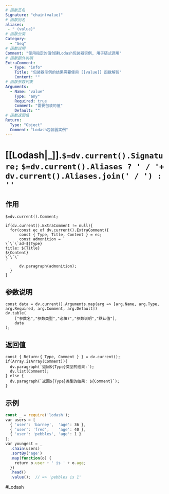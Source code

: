```yaml
---
# 函数签名
Signature: "chain(value)"
# 函数别名
aliases: 
 - "_(value)"
# 函数分类
Category:
  - "Seq"
# 函数说明
Comment: "使用指定的值创建Lodash包装器实例, 用于链式调用"
# 函数额外说明
ExtraComment:
  - Type: "info"
    Title: "包装器示例的结果需要使用 [[value]] 函数解包"
    Content: ""
# 函数参数列表
Arguments:
  - Name: "value"
    Type: "any"
    Required: true
    Comment: "需要包装的值"
    Default: ""
# 函数返回值
Return:
  Type: "Object"
  Comment: "Lodash包装器实例"
---
```

# [[Lodash|_]].`$=dv.current().Signature;` `$=dv.current().Aliases ? ' / '+ dv.current().Aliases.join(' / ') : ''`
## 作用

`$=dv.current().Comment;`

```dataviewjs
if(dv.current().ExtraComment != null){
  for(const ec of dv.current().ExtraComment){
	  const { Type, Title, Content } = ec;
	  const admonition = `
\`\`\`ad-${Type}
title: ${Title}
${Content}
\`\`\`
`
      dv.paragraph(admonition);
  }
}
```

## 参数说明
```dataviewjs
const data = dv.current().Arguments.map(arg => [arg.Name, arg.Type, arg.Required, arg.Comment, arg.Default])
dv.table(
	["参数名","参数类型","必填?","参数说明","默认值"],
	data
);
```

## 返回值
```dataviewjs
const { Return:{ Type, Comment } } = dv.current();
if(Array.isArray(Comment)){
  dv.paragraph(`返回${Type}类型的结果:`);
  dv.list(Comment);
} else {
  dv.paragraph(`返回${Type}类型的结果: ${Comment}`);
}
```

## 示例
```javascript
const _ = require('lodash');
var users = [
  { 'user': 'barney',  'age': 36 },
  { 'user': 'fred',    'age': 40 },
  { 'user': 'pebbles', 'age': 1 }
];
var youngest = _
  .chain(users)
  .sortBy('age')
  .map(function(o) {
    return o.user + ' is ' + o.age;
  })
  .head()
  .value();  // => 'pebbles is 1'
```

#Lodash 